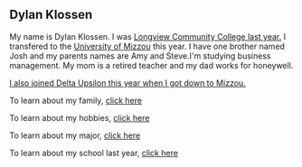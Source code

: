 ## Dylan Klossen

My name is Dylan Klossen. I was [Longview Community College last year.](https://mcckc.edu/) I transfered to the [University of Mizzou](https://missouri.edu/) this year.
I have one brother named Josh and my parents names are Amy and Steve.I'm studying business management. My mom is a retired teacher and my dad works for honeywell.


[I also joined Delta Upsilon this year when I got down to Mizzou.](https://github.com/DMKFB7/Final/blob/master/frat.md)

To learn about my family, [click here](https://github.com/DMKFB7/Final/blob/master/family.md)

To learn about my hobbies, [click here](https://github.com/DMKFB7/Final/blob/master/hobbies.md)

To learn about my major, [click here](https://github.com/DMKFB7/Final/blob/master/Major.md)

To learn about my school last year, [click here](https://github.com/DMKFB7/Final/blob/master/MCCKC.md)

